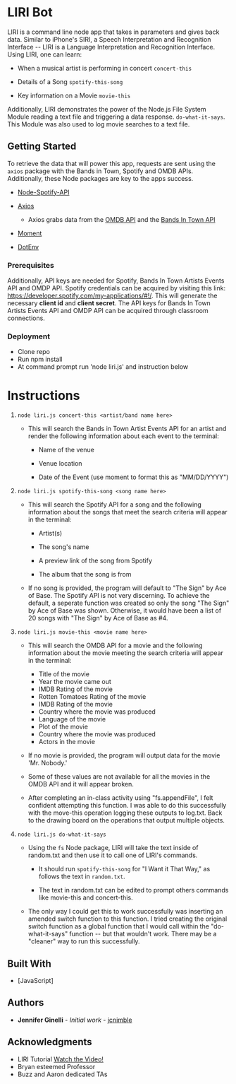 # LIRI Bot

LIRI is a command line node app that takes in parameters and gives back data. Similar to iPhone's SIRI, a Speech Interpretation and Recognition Interface -- LIRI is a Language Interpretation and Recognition Interface.  Using LIRI, one can learn:

   * When a musical artist is performing in concert  `concert-this`

   * Details of a Song `spotify-this-song`

   * Key information on a Movie  `movie-this`
   
Additionally, LIRI demonstrates the power of the Node.js File System Module reading a text file and triggering a data response. `do-what-it-says`. This Module was also used to log movie searches to a text file.

## Getting Started

To retrieve the data that will power this app, requests are sent using the `axios` package with the Bands in Town, Spotify and OMDB APIs. Additionally, these Node packages are key to the apps success.

   * [Node-Spotify-API](https://www.npmjs.com/package/node-spotify-api)

   * [Axios](https://www.npmjs.com/package/axios)

     * Axios grabs data from the [OMDB API](http://www.omdbapi.com) and the [Bands In Town API](http://www.artists.bandsintown.com/bandsintown-api)

   * [Moment](https://www.npmjs.com/package/moment)

   * [DotEnv](https://www.npmjs.com/package/dotenv)

### Prerequisites

Additionally, API keys are needed for Spotify, Bands In Town Artists Events API and OMDP API.  Spotify credentials can be acquired by visiting this link: <https://developer.spotify.com/my-applications/#!/>. This will generate the necessary  **client id** and **client secret**.  The API keys for Bands In Town Artists Events API and OMDP API can be acquired through classroom connections.

### Deployment
* Clone repo
* Run npm install
* At command prompt run 'node liri.js' and instruction below

# Instructions
1. `node liri.js concert-this <artist/band name here>`

   * This will search the Bands in Town Artist Events API for an artist and render the following information about each event to the terminal:

     * Name of the venue

     * Venue location

     * Date of the Event (use moment to format this as "MM/DD/YYYY")

2. `node liri.js spotify-this-song <song name here>`

   * This will search the Spotify API for a song and the following information about the songs that meet the search criteria will appear in the terminal:

     * Artist(s)

     * The song's name

     * A preview link of the song from Spotify

     * The album that the song is from

   * If no song is provided, the program will default to "The Sign" by Ace of Base. The Spotify API is not very discerning. To achieve the default, a seperate function was created so only the song "The Sign" by Ace of Base was shown.  Otherwise, it would have been a list of 20 songs with "The Sign" by Ace of Base as #4.

3. `node liri.js movie-this <movie name here>`

   * This will search the OMDB API for a movie and the following information about the movie meeting the search criteria will appear in the terminal:
   
     * Title of the movie
     * Year the movie came out
     * IMDB Rating of the movie
     * Rotten Tomatoes Rating of the movie
     * IMDB Rating of the movie
     * Country where the movie was produced
     * Language of the movie
     * Plot of the movie
     * Country where the movie was produced
     * Actors in the movie

   * If no movie is provided, the program will output data for the movie 'Mr. Nobody.'
   * Some of these values are not available for all the movies in the OMDB API and it will appear broken.
   * After completing an in-class activity using "fs.appendFile", I felt confident attempting this function.  I was able to do this successfully with the move-this operation logging these outputs to log.txt. Back to the drawing board on the operations that output multiple objects.
   
4. `node liri.js do-what-it-says`

   * Using the `fs` Node package, LIRI will take the text inside of random.txt and then use it to call one of LIRI's commands.

     * It should run `spotify-this-song` for "I Want it That Way," as follows the text in `random.txt`.

     * The text in random.txt can be edited to prompt others commands like movie-this and concert-this.
     
    * The only way I could get this to work successfully was inserting an amended switch function to this function.  I tried creating the original switch function as a global function that I would call within the "do-what-it-says" function -- but that wouldn't work. There may be a "cleaner" way to run this successfully.

## Built With

* [JavaScript]


## Authors

* **Jennifer Ginelli** - *Initial work* - [jcnimble](https://jcnimble.github.io/)

## Acknowledgments

   * LIRI Tutorial [Watch the Video!](https://www.youtube.com/watch?v=1-k08YfQbec)
   * Bryan esteemed Professor
   * Buzz and Aaron dedicated TAs
